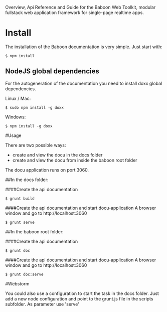Overview, Api Reference and Guide for the Baboon Web Toolkit, modular fullstack web application framework for single-page realtime apps.

# Install
The installation of the Baboon documentation is very simple. Just start with:

    $ npm install


## NodeJS global dependencies

For the autogeneration of the documentation you need to install doxx global dependencies.

Linux / Mac:

    $ sudo npm install -g doxx

Windows:

    $ npm install -g doxx

#Usage

There are two possible ways:

 * create and view the docu in the docs folder
 * create and view the docu from inside the baboon root folder

The docu application runs on port 3060.

##In the docs folder:

####Create the api documentation

    $ grunt build


####Create the api documentation and start docu-application
A browser window and go to http://localhost:3060

    $ grunt serve

##In the baboon root folder:

####Create the api documentation

    $ grunt doc


####Create the api documentation and start docu-application
A browser window and go to http://localhost:3060

    $ grunt doc:serve

#Webstorm

You could also use a configuration to start the task in the docs folder.
Just add a new node configuration and point to the grunt.js file in the scripts subfolder.
As parameter use 'serve'
